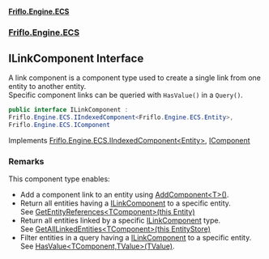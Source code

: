 #### [Friflo.Engine.ECS](index.md 'index')
### [Friflo.Engine.ECS](Friflo.Engine.ECS.md 'Friflo.Engine.ECS')

## ILinkComponent Interface

A link component is a component type used to create a single link from one entity to another entity.<br/>
Specific component links can be queried with `HasValue()` in a `Query()`.

```csharp
public interface ILinkComponent :
Friflo.Engine.ECS.IIndexedComponent<Friflo.Engine.ECS.Entity>,
Friflo.Engine.ECS.IComponent
```

Implements [Friflo.Engine.ECS.IIndexedComponent&lt;](IIndexedComponent_TValue_.md 'Friflo.Engine.ECS.IIndexedComponent<TValue>')[Entity](Entity.md 'Friflo.Engine.ECS.Entity')[&gt;](IIndexedComponent_TValue_.md 'Friflo.Engine.ECS.IIndexedComponent<TValue>'), [IComponent](IComponent.md 'Friflo.Engine.ECS.IComponent')

### Remarks
This component type enables:
- Add a component link to an entity using [AddComponent&lt;T&gt;()](Entity.AddComponent_T_().md 'Friflo.Engine.ECS.Entity.AddComponent<T>()').
- Return all entities having a [ILinkComponent](ILinkComponent.md 'Friflo.Engine.ECS.ILinkComponent') to a specific entity.<br/>
  See [GetEntityReferences&lt;TComponent&gt;(this Entity)](IndexExtensions.GetEntityReferences_TComponent_(thisEntity).md 'Friflo.Engine.ECS.IndexExtensions.GetEntityReferences<TComponent>(this Friflo.Engine.ECS.Entity)')
- Return all entities linked by a specific [ILinkComponent](ILinkComponent.md 'Friflo.Engine.ECS.ILinkComponent') type.<br/>
  See [GetAllLinkedEntities&lt;TComponent&gt;(this EntityStore)](IndexExtensions.GetAllLinkedEntities_TComponent_(thisEntityStore).md 'Friflo.Engine.ECS.IndexExtensions.GetAllLinkedEntities<TComponent>(this Friflo.Engine.ECS.EntityStore)')
- Filter entities in a query having a [ILinkComponent](ILinkComponent.md 'Friflo.Engine.ECS.ILinkComponent') to a specific entity.<br/>
  See [HasValue&lt;TComponent,TValue&gt;(TValue)](ArchetypeQuery.HasValue_TComponent,TValue_(TValue).md 'Friflo.Engine.ECS.ArchetypeQuery.HasValue<TComponent,TValue>(TValue)').